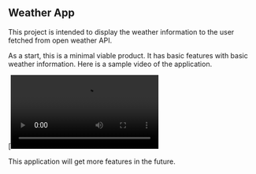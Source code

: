 ## Weather App
This project is intended to display the weather information to the user fetched from open weather API. 

As a start, this is a minimal viable product. It has basic features with basic weather information. 
Here is a sample video of the application. 


[![App demo](resources/demo.mp4)

This application will get more features in the future.
